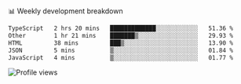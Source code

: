 
📊 Weekly development breakdown
<!--START_SECTION:waka-->

```txt
TypeScript   2 hrs 20 mins   █████████████░░░░░░░░░░░░   51.36 %
Other        1 hr 21 mins    ███████▒░░░░░░░░░░░░░░░░░   29.93 %
HTML         38 mins         ███▒░░░░░░░░░░░░░░░░░░░░░   13.90 %
JSON         5 mins          ▒░░░░░░░░░░░░░░░░░░░░░░░░   01.84 %
JavaScript   4 mins          ▒░░░░░░░░░░░░░░░░░░░░░░░░   01.77 %
```

<!--END_SECTION:waka-->

<img src="https://gpvc.arturio.dev/iqbalfasri" alt="Profile views"/>
